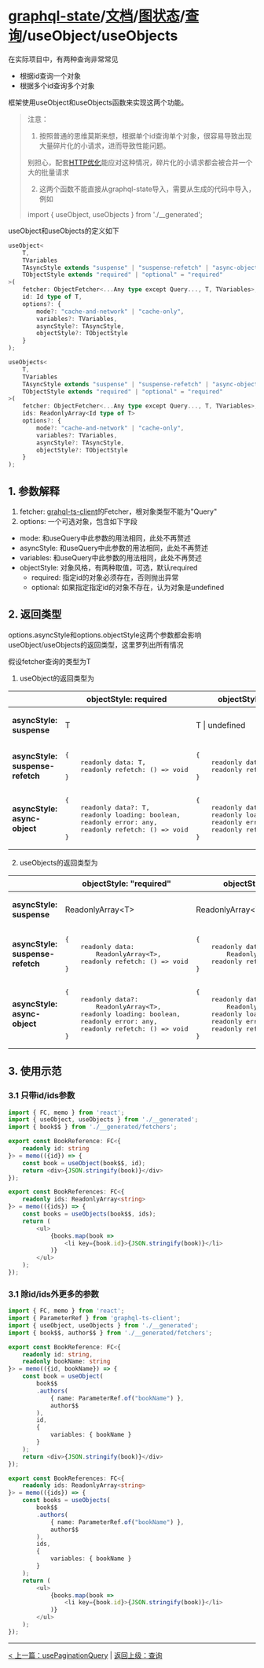 # [graphql-state](https://github.com/babyfish-ct/graphql-state)/[文档](../../README_zh_CN.md)/[图状态](../README_zh_CN.md)/[查询](./README_zh_CN.md)/useObject/useObjects

在实际项目中，有两种查询非常常见
- 根据id查询一个对象
- 根据多个id查询多个对象

框架使用useObject和useObjects函数来实现这两个功能。

> 注意：
>
> 1. 按照普通的思维莫斯来想，根据单个id查询单个对象，很容易导致出现大量碎片化的小请求，进而导致性能问题。
> 
> 别担心，配套[HTTP优化](../../http-optimization/README_zh_CN.md)能应对这种情况，碎片化的小请求都会被合并一个大的批量请求
>
> 2. 这两个函数不能直接从graphql-state导入，需要从生成的代码中导入，例如
> 
> import { useObject, useObjects } from './__generated';

useObject和useObjects的定义如下
```ts
useObject<
    T, 
    TVariables
    TAsyncStyle extends "suspense" | "suspense-refetch" | "async-object" = "suspense",
    TObjectStyle extends "required" | "optional" = "required"
>(
    fetcher: ObjectFetcher<...Any type except Query..., T, TVariables>,
    id: Id type of T,
    options?: {
        mode?: "cache-and-network" | "cache-only",
        variables?: TVariables,
        asyncStyle?: TAsyncStyle,
        objectStyle?: TObjectStyle
    }
);

useObjects<
    T, 
    TVariables
    TAsyncStyle extends "suspense" | "suspense-refetch" | "async-object" = "suspense",
    TObjectStyle extends "required" | "optional" = "required"
>(
    fetcher: ObjectFetcher<...Any type except Query..., T, TVariables>,
    ids: ReadonlyArray<Id type of T>
    options?: {
        mode?: "cache-and-network" | "cache-only",
        variables?: TVariables,
        asyncStyle?: TAsyncStyle,
        objectStyle?: TObjectStyle
    }
);
```

## 1. 参数解释
1. fetcher: 
  [grahql-ts-client](https://github.com/babyfish-ct/graphql-ts-client)的Fetcher，根对象类型不能为"Query"
2. options:
  一个可选对象，包含如下字段
  - mode: 和useQuery中此参数的用法相同，此处不再赘述
  - asyncStyle: 和useQuery中此参数的用法相同，此处不再赘述
  - variables: 和useQuery中此参数的用法相同，此处不再赘述
  - objectStyle: 对象风格，有两种取值，可选，默认required
    - required: 指定id的对象必须存在，否则抛出异常
    - optional: 如果指定指定id的对象不存在，认为对象是undefined
    
## 2. 返回类型

options.asyncStyle和options.objectStyle这两个参数都会影响useObject/useObjects的返回类型，这里罗列出所有情况

假设fetcher查询的类型为T

1. useObject的返回类型为

<table>
  <thead>
    <tr>
       <th></th>
       <th>objectStyle: required</th>
       <th>objectStyle: optional</th>
       <th>备注</th>
    </tr>
  </thead>
  <tbody>
    <tr>
      <td><b>asyncStyle: suspense</b></td>
      <td>T</td>
      <td>T | undefined</td>
      <td>需要外部组件使用&lt;Suspendse/&gt;</td>
    </tr>
    <tr>
      <td><b>asyncStyle: suspense-refetch</b></td>
      <td><pre>{
    readonly data: T,
    readonly refetch: () => void
}</pre></td>
      <td><pre>{
    readonly data?: T,
    readonly refetch: () => void
}</pre></td>
      <td>需要外部组件使用&lt;Suspendse/&gt;</td>
    </tr>
    <tr>
      <td><b>asyncStyle: async-object</b></td>
      <td><pre>{
    readonly data?: T,
    readonly loading: boolean,
    readonly error: any,
    readonly refetch: () => void
}</pre></td>
      <td><pre>{
    readonly data?: T,
    readonly loading: boolean,
    readonly error: any,
    readonly refetch: () => void
}</pre></td>
      <td>如果loading为true或error存在，data必为undefined</td>
    </tr>
  </tbody>
</table>

2. useObjects的返回类型为

<table>
  <thead>
    <tr>
       <th></th>
       <th>objectStyle: "required"</th>
       <th>objectStyle: "optional"</th>
       <th>备注</th>
    </tr>
  </thead>
  <tbody>
    <tr>
      <td><b>asyncStyle: suspense</b></td>
      <td>ReadonlyArray&lt;T&gt;</td>
      <td>ReadonlyArray&lt;T | undefined&gt;</td>
      <td>需要外部组件使用&lt;Suspendse/&gt;</td>
    </tr>
    <tr>
      <td><b>asyncStyle: suspense-refetch</b></td>
      <td><pre>{
    readonly data: 
        ReadonlyArray&lt;T&gt;,
    readonly refetch: () => void
}</pre></td>
      <td><pre>{
    readonly data: 
        ReadonlyArray&lt;T | undefined&gt;,
    readonly refetch: () => void
}</pre></td>
      <td>需要外部组件使用&lt;Suspendse/&gt;</td>
    </tr>
    <tr>
      <td><b>asyncStyle: async-object</b></td>
      <td><pre>{
    readonly data?: 
        ReadonlyArray&lt;T&gt;,
    readonly loading: boolean,
    readonly error: any,
    readonly refetch: () => void
}</pre></td>
      <td><pre>{
    readonly data?: 
        ReadonlyArray&lt;T | undefined&gt;,
    readonly loading: boolean,
    readonly error: any,
    readonly refetch: () => void
}</pre></td>
      <td>如果loading为true或error存在，data必为undefined</td>
    </tr>
  </tbody>
</table>

## 3. 使用示范

### 3.1 只带id/ids参数
```ts
import { FC, memo } from 'react';
import { useObject, useObjects } from './__generated';
import { book$$ } from './__generated/fetchers';

export const BookReference: FC<{
    readonly id: string
}> = memo(({id}) => {
    const book = useObject(book$$, id);
    return <div>{JSON.stringify(book)}</div>
});

export const BookReferences: FC<{
    readonly ids: ReadonlyArray<string>
}> = memo(({ids}) => {
    const books = useObjects(book$$, ids);
    return (
        <ul>
            {books.map(book => 
                <li key={book.id}>{JSON.stringify(book)}</li>
            )}
        </ul>
    );
});

```

### 3.1 除id/ids外更多的参数
```ts
import { FC, memo } from 'react';
import { ParameterRef } from 'graphql-ts-client';
import { useObject, useObjects } from './__generated';
import { book$$, author$$ } from './__generated/fetchers';

export const BookReference: FC<{
    readonly id: string,
    readonly bookName: string
}> = memo(({id, bookName}) => {
    const book = useObject(
        book$$
        .authors(
            { name: ParameterRef.of("bookName") },
            author$$
        ), 
        id,
        {
            variables: { bookName }
        }
    );
    return <div>{JSON.stringify(book)}</div>
});

export const BookReferences: FC<{
    readonly ids: ReadonlyArray<string>
}> = memo(({ids}) => {
    const books = useObjects(
        book$$
        .authors(
            { name: ParameterRef.of("bookName") },
            author$$
        ), 
        ids,
        {
            variables: { bookName }
        }
    );
    return (
        <ul>
            {books.map(book => 
                <li key={book.id}>{JSON.stringify(book)}</li>
            )}
        </ul>
    );
});

```

------------------------------
[< 上一篇：usePaginationQuery](./usePaginationQuery_zh_CN.md) | [返回上级：查询](./README_zh_CN.md)
